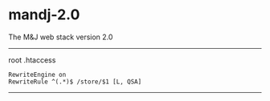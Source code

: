 mandj-2.0
=========

The M&amp;J web stack version 2.0

--------------------------   

root .htaccess   
```
RewriteEngine on
RewriteRule ^(.*)$ /store/$1 [L, QSA]

```

--------------------------   

